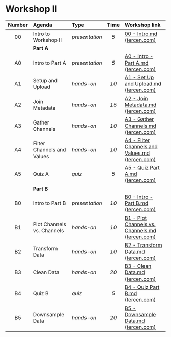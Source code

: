 # Workshop II

| **Number** | **Agenda** | **Type** | **Time** | **Workshop link** |
| :--: | :-- | :-- | :--: | :-- |
| 00 | Intro to Workshop II | *presentation* | *5* | [00 - Intro.md (tercen.com)](https://tercen.com/LevelUpWorkshopsTeam/f/8c658880195c53c84517c6e38098d6ba "00 - Intro.md (tercen.com)") |
|   | **Part A** |   |   |   |
| A0 | Intro to Part A | *presentation* | *5* | [A0 - Intro - Part A.md (tercen.com)](https://tercen.com/LevelUpWorkshopsTeam/f/8c658880195c53c84517c6e38098f6bb "A0 - Intro - Part A.md (tercen.com)") |
| A1 | Setup  and Upload | *hands-on* | *10* | [A1 - Set Up and Upload.md (tercen.com)](https://tercen.com/LevelUpWorkshopsTeam/f/8c658880195c53c84517c6e380990f7f "A1 - Set Up and Upload.md (tercen.com)") |
| A2 | Join Metadata | *hands-on* | *15* | [A2 - Join Metadata.md (tercen.com)](https://tercen.com/LevelUpWorkshopsTeam/f/8c658880195c53c84517c6e3809925a8 "A2 - Join Metadata.md (tercen.com)") |
| A3 | Gather Channels | *hands-on* | *10* | [A3 - Gather Channels.md (tercen.com)](https://tercen.com/LevelUpWorkshopsTeam/f/8c658880195c53c84517c6e380993751 "A3 - Gather Channels.md (tercen.com)") |
| A4 | Filter Channels and Values | *hands-on* | *10* | [A4 - Filter Channels and Values.md (tercen.com)](https://tercen.com/LevelUpWorkshopsTeam/f/8c658880195c53c84517c6e3809944dc "A4 - Filter Channels and Values.md (tercen.com)") |
| A5 | Quiz A | *quiz* | *5* | [A5 - Quiz Part A.md (tercen.com)](https://tercen.com/LevelUpWorkshopsTeam/f/8c658880195c53c84517c6e380995743 "A5 - Quiz Part A.md (tercen.com)") |
|   | **Part B** |   |   |   |
| B0 | Intro to Part B | *presentation* | *10* | [B0 - Intro - Part B.md (tercen.com)](https://tercen.com/LevelUpWorkshopsTeam/f/8c658880195c53c84517c6e380996bd1 "B0 - Intro - Part B.md (tercen.com)") |
| B1 | Plot Channels vs. Channels | *hands-on* | *10* | [B1 - Plot Channels vs. Channels.md (tercen.com)](https://tercen.com/LevelUpWorkshopsTeam/f/8c658880195c53c84517c6e380997791 "B1 - Plot Channels vs. Channels.md (tercen.com)") |
| B2 | Transform Data | *hands-on* | *10* | [B2 - Transform Data.md (tercen.com)](https://tercen.com/LevelUpWorkshopsTeam/f/8c658880195c53c84517c6e380b1771d "B2 - Transform Data.md (tercen.com)") |
| B3 | Clean Data | *hands-on* | *20* | [B3 - Clean Data.md (tercen.com)](https://tercen.com/LevelUpWorkshopsTeam/f/8c658880195c53c84517c6e380998be0 "B3 - Clean Data.md (tercen.com)") |
| B4 | Quiz B | *quiz* | *5* | [B4 - Quiz Part B.md (tercen.com)](https://tercen.com/LevelUpWorkshopsTeam/f/8c658880195c53c84517c6e380999ccb "B4 - Quiz Part B.md (tercen.com)") |
| B5 | Downsample Data | *hands-on* | *20* | [B5 - Downsample Data.md (tercen.com)](https://tercen.com/LevelUpWorkshopsTeam/f/8c658880195c53c84517c6e38099af9d "B5 - Downsample Data.md (tercen.com)") |